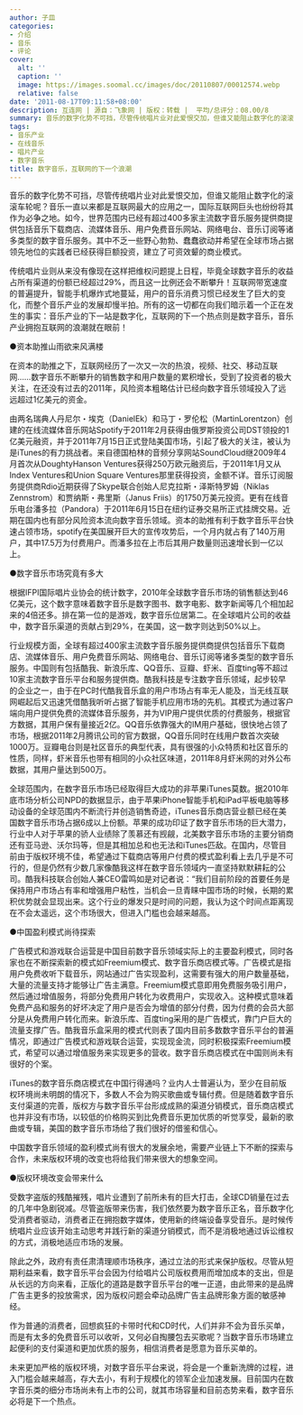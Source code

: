 ```yaml
---
author: 子皿
categories:
- 介绍
- 音乐
- 评论
cover:
  alt: ''
  caption: ''
  image: https://images.soomal.cc/images/doc/20110807/00012574.webp
  relative: false
date: '2011-08-17T09:11:58+08:00'
description: 互连网 | 源自：飞象网 | 版权：转载 |  平均/总评分：08.00/8
summary: 音乐的数字化势不可挡，尽管传统唱片业对此爱恨交加，但谁又能阻止数字化的滚滚车轮呢？音乐一直以来都是互联网最大的应用之一，国际互联网巨头也纷纷将其作为必争之地。如今，世界范围内已经有超过400多家主流数字音乐服务提供商提供包括音乐下载商店、流媒体音乐、用户免费音乐网站、网络电台、音乐订阅等诸多类型的数字音乐服务……
tags:
- 音乐产业
- 在线音乐
- 唱片产业
- 数字音乐
title: 数字音乐，互联网的下一个浪潮
---
```


音乐的数字化势不可挡，尽管传统唱片业对此爱恨交加，但谁又能阻止数字化的滚滚车轮呢？音乐一直以来都是互联网最大的应用之一，国际互联网巨头也纷纷将其作为必争之地。如今，世界范围内已经有超过400多家主流数字音乐服务提供商提供包括音乐下载商店、流媒体音乐、用户免费音乐网站、网络电台、音乐订阅等诸多类型的数字音乐服务。其中不乏一些野心勃勃、蠢蠢欲动并希望在全球市场占据领先地位的实践者已经获得巨额投资，建立了可资效颦的商业模式。

传统唱片业则从来没有像现在这样把维权问题提上日程，毕竟全球数字音乐的收益占所有渠道的份额已经超过29%，而且这一比例还会不断攀升！互联网带宽速度的普遍提升，智能手机爆炸式地蔓延，用户的音乐消费习惯已经发生了巨大的变化，而整个音乐产业的发展却慢半拍。所有的这一切都在向我们暗示着一个正在发生的事实：音乐产业的下一站是数字化，互联网的下一个热点则是数字音乐，音乐产业拥抱互联网的浪潮就在眼前！

●资本助推山雨欲来风满楼

在资本的助推之下，互联网经历了一次又一次的热浪，视频、社交、移动互联网……数字音乐不断攀升的销售数字和用户数量的累积增长，受到了投资者的极大关注，在还没有过去的2011年，风险资本粗略估计已经向数字音乐领域投入了远远超过1亿美元的资金。

由两名瑞典人丹尼尔・埃克（DanielEk）和马丁・罗伦松（MartinLorentzon）创建的在线流媒体音乐网站Spotify于2011年2月获得由俄罗斯投资公司DST领投的1亿美元融资，并于2011年7月15日正式登陆美国市场，引起了极大的关注，被认为是iTunes的有力挑战者。来自德国柏林的音频分享网站SoundCloud继2009年4月首次从DoughtyHanson Ventures获得250万欧元融资后，于2011年1月又从Index Ventures和Union Square Ventures那里获得投资，金额不详。音乐订阅服务提供商Rdio近期获得了Skype联合创始人尼克拉斯・泽斯特罗姆（Niklas Zennstrom）和贾纳斯・弗里斯（Janus Friis）的1750万美元投资。更有在线音乐电台潘多拉（Pandora）于2011年6月15日在纽约证券交易所正式挂牌交易。近期在国内也有部分风险资本流向数字音乐领域。资本的助推有利于数字音乐平台快速占领市场，spotify在美国展开巨大的宣传攻势后，一个月内就占有了140万用户，其中17.5万为付费用户。而潘多拉在上市后其用户数量则迅速增长到一亿以上。

●数字音乐市场究竟有多大

根据IFPI国际唱片业协会的统计数字，2010年全球数字音乐市场的销售额达到46亿美元，这个数字意味着数字音乐是数字图书、数字电影、数字新闻等几个相加起来的4倍还多。排在第一位的是游戏，数字音乐位居第二。在全球唱片公司的收益中，数字音乐渠道的贡献占到29%，在美国，这一数字则达到50%以上。

行业规模方面，全球有超过400家主流数字音乐服务提供商提供包括音乐下载商店、流媒体音乐、用户免费音乐网站、网络电台、音乐订阅等诸多类型的数字音乐服务。中国则有包括酷我、新浪乐库、QQ音乐、豆瓣、虾米、百度ting等不超过10家主流数字音乐平台和服务提供商。酷我科技是专注数字音乐领域，起步较早的企业之一，由于在PC时代酷我音乐盒的用户市场占有率无人能及，当无线互联网崛起后又迅速凭借酷我听听占据了智能手机应用市场的先机。其模式为通过客户端向用户提供免费的流媒体音乐服务，并为VIP用户提供优质的付费服务，根据官方数据，其用户保有量接近2亿。QQ音乐依靠强大的IM用户基础，很快地占领了市场，根据2011年2月腾讯公司的官方数据，QQ音乐同时在线用户数首次突破1000万。豆瓣电台则是社区音乐的典型代表，具有很强的小众特质和社区音乐的性质，同样，虾米音乐也带有相同的小众社区味道，2011年8月虾米网的对外公布数据，其用户量达到500万。

全球范围内，在数字音乐市场已经取得巨大成功的非苹果iTunes莫数。据2010年底市场分析公司NPD的数据显示，由于苹果iPhone智能手机和iPad平板电脑等移动设备的全球范围内不断流行并创造销售奇迹，iTunes音乐商店营业额已经在美国数字音乐市场占据6成以上份额。苹果的成功印证了数字音乐市场的巨大潜力，行业中人对于苹果的骄人业绩除了羡慕还有觊觎，北美数字音乐市场的主要分销商还有亚马逊、沃尔玛等，但是其相加总和也无法和iTunes匹敌。在国内，尽管目前由于版权环境不佳，希望通过下载商店等用户付费的模式盈利看上去几乎是不可行的，但是仍然有少数几家像酷我这样在数字音乐领域内一直坚持默默耕耘的公司。酷我科技联合创始人兼CEO雷鸣如是对记者说：“我们目前阶段的首要任务是保持用户市场占有率和增强用户粘性，当机会一旦青睐中国市场的时候，长期的累积优势就会显现出来。这个行业的爆发只是时间的问题，我认为这个时间点距离现在不会太遥远，这个市场很大，但进入门槛也会越来越高。

●中国盈利模式尚待探索

广告模式和游戏联合运营是中国目前数字音乐领域实际上的主要盈利模式，同时各家也在不断探索新的模式如Freemium模式、数字音乐商店模式等。广告模式是指用户免费收听下载音乐，网站通过广告实现盈利，这需要有强大的用户数量基础，大量的流量支持才能够让广告主满意。Freemium模式意即用免费服务吸引用户，然后通过增值服务，将部分免费用户转化为收费用户，实现收入。这种模式意味着免费产品和服务的好坏决定了用户是否会为增值的部分付费，因为付费的会员大部分是从免费用户转化而来。新浪乐库、百度ting采用的是广告模式，靠门户巨大的流量支撑广告。酷我音乐盒采用的模式代则表了国内目前多数数字音乐平台的普遍情况，即通过广告模式和游戏联合运营，实现现金流，同时积极探索Freemium模式，希望可以通过增值服务来实现更多的营收。数字音乐商店模式在中国则尚未有很好的个案。

iTunes的数字音乐商店模式在中国行得通吗？业内人士普遍认为，至少在目前版权环境尚未明朗的情况下，多数人不会为购买歌曲或专辑付费。但是随着数字音乐支付渠道的完善，版权方与数字音乐平台形成成熟的渠道分销模式，音乐商店模式也并非没有市场，以较低的价格购买到比免费音乐更加优质的听觉享受，最新的歌曲或专辑，美国的数字音乐市场给了我们很好的借鉴和信心。

中国数字音乐领域的盈利模式尚有很大的发展余地，需要产业链上下不断的探索与合作，未来版权环境的改变也将给我们带来很大的想象空间。

●版权环境改变会带来什么

受数字盗版的残酷摧残，唱片业遭到了前所未有的巨大打击，全球CD销量在过去的几年中急剧锐减。尽管盗版带来伤害，我们依然要为数字音乐正名，音乐数字化受消费者驱动，消费者正在拥抱数字媒体，使用新的终端设备享受音乐。是时候传统唱片业应该开始主动思考并践行新的渠道分销模式，而不是消极地通过诉讼维权的方式，消极地适应市场的发展。

除此之外，政府有责任肃清理顺市场秩序，通过立法的形式来保护版权。尽管从短期利益来看，数字音乐平台会因为付给唱片公司版权费用而增加成本的支出，但是从长远的方向来看，正版化的道路是数字音乐平台的唯一正道，由此带来的是品牌广告主更多的投放需求，因为版权问题会牵动品牌广告主品牌形象方面的敏感神经。

作为普通的消费者，回想疯狂的卡带时代和CD时代，人们并非不会为音乐买单，而是有太多的免费音乐可以收听，又何必自掏腰包去买歌呢？当数字音乐市场建立起便利的支付渠道和更加优质的服务，相信消费者是愿意为音乐买单的。

未来更加严格的版权环境，对数字音乐平台来说，将会是一个重新洗牌的过程，进入门槛会越来越高，存大去小，有利于规模化的领军企业加速发展。目前国内在数字音乐类的细分市场尚未有上市的公司，就其市场容量和目前态势来看，数字音乐必将是下一个热点。